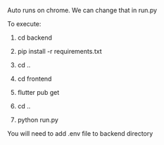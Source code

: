 Auto runs on chrome. We can change that in run.py

To execute:

1. cd backend

2. pip install -r requirements.txt

3. cd ..

4. cd frontend

5. flutter pub get

6. cd ..

7. python run.py

You will need to add .env file to backend directory
